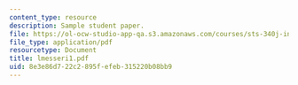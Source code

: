 ```yaml
---
content_type: resource
description: Sample student paper.
file: https://ol-ocw-studio-app-qa.s3.amazonaws.com/courses/sts-340j-introduction-to-the-history-of-technology-fall-2006/8e3e86d722c2895fefeb315220b08bb9_lmesseri1.pdf
file_type: application/pdf
resourcetype: Document
title: lmesseri1.pdf
uid: 8e3e86d7-22c2-895f-efeb-315220b08bb9
---
```

